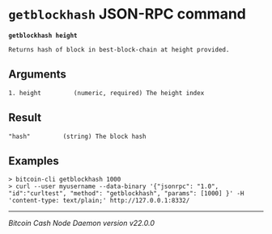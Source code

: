 `getblockhash` JSON-RPC command
===============================

**`getblockhash height`**

```
Returns hash of block in best-block-chain at height provided.
```

Arguments
---------

```
1. height         (numeric, required) The height index
```

Result
------

```
"hash"         (string) The block hash
```

Examples
--------

```
> bitcoin-cli getblockhash 1000
> curl --user myusername --data-binary '{"jsonrpc": "1.0", "id":"curltest", "method": "getblockhash", "params": [1000] }' -H 'content-type: text/plain;' http://127.0.0.1:8332/
```

***

*Bitcoin Cash Node Daemon version v22.0.0*

